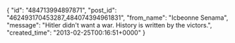  {
   "id": "484713994897871",
   "post_id": "462493170453287_484074394961831",
   "from_name": "Icbeonne Senama",
   "message": "Hitler didn't want a war. History is written by the victors.",
   "created_time": "2013-02-25T00:16:51+0000"
 }
